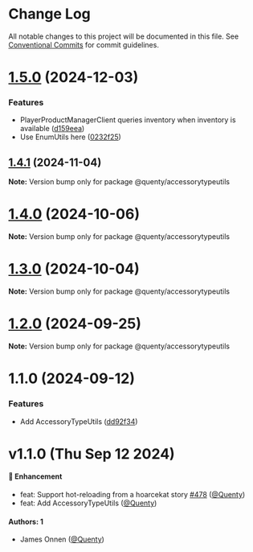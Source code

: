 # Change Log

All notable changes to this project will be documented in this file.
See [Conventional Commits](https://conventionalcommits.org) for commit guidelines.

# [1.5.0](https://github.com/Quenty/NevermoreEngine/compare/@quenty/accessorytypeutils@1.4.1...@quenty/accessorytypeutils@1.5.0) (2024-12-03)


### Features

* PlayerProductManagerClient queries inventory when inventory is available ([d159eea](https://github.com/Quenty/NevermoreEngine/commit/d159eeade8701bcbcd87e97126df3c3dfb155b8c))
* Use EnumUtils here ([0232f25](https://github.com/Quenty/NevermoreEngine/commit/0232f25f0bdcd57801e053abd3766a0dc32eeb9a))





## [1.4.1](https://github.com/Quenty/NevermoreEngine/compare/@quenty/accessorytypeutils@1.4.0...@quenty/accessorytypeutils@1.4.1) (2024-11-04)

**Note:** Version bump only for package @quenty/accessorytypeutils





# [1.4.0](https://github.com/Quenty/NevermoreEngine/compare/@quenty/accessorytypeutils@1.3.0...@quenty/accessorytypeutils@1.4.0) (2024-10-06)

**Note:** Version bump only for package @quenty/accessorytypeutils





# [1.3.0](https://github.com/Quenty/NevermoreEngine/compare/@quenty/accessorytypeutils@1.2.0...@quenty/accessorytypeutils@1.3.0) (2024-10-04)

**Note:** Version bump only for package @quenty/accessorytypeutils





# [1.2.0](https://github.com/Quenty/NevermoreEngine/compare/@quenty/accessorytypeutils@1.1.0...@quenty/accessorytypeutils@1.2.0) (2024-09-25)

**Note:** Version bump only for package @quenty/accessorytypeutils





# 1.1.0 (2024-09-12)


### Features

* Add AccessoryTypeUtils ([dd92f34](https://github.com/Quenty/NevermoreEngine/commit/dd92f349d0331a92921046cdb3e446dad8052f10))





# v1.1.0 (Thu Sep 12 2024)

#### 🚀 Enhancement

- feat: Support hot-reloading from a hoarcekat story [#478](https://github.com/Quenty/NevermoreEngine/pull/478) ([@Quenty](https://github.com/Quenty))
- feat: Add AccessoryTypeUtils ([@Quenty](https://github.com/Quenty))

#### Authors: 1

- James Onnen ([@Quenty](https://github.com/Quenty))
